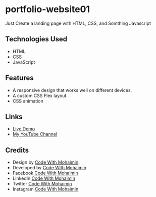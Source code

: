 # portfolio-website01

Just Create a landing page with HTML, CSS, and Somthing Javascript

## Technologies Used

- HTML
- CSS
- JavaScript

## Features

- A responsive design that works well on different devices.
- A custom CSS Flex layout.
- CSS animation


## Links

- [Live Demo]( https://codewithmohaimin.github.io/portfolio-website01/ )
- [My YouTube Channel](https://www.youtube.com/@CodeWithMohaimin)

## Credits

- Design by [Code With Mohaimin](https://www.youtube.com/@CodeWithMohaimin).
- Developed by [ Code With Mohaimin ](https://www.youtube.com/@CodeWithMohaimin)
- Facebook [ Code With Mohaimin ](https://www.facebook.com/CodeWithMohaimin/)
- LinkedIn [ Code With Mohaimin ](https://www.youtube.com/@CodeWithMohaimin)
- Twitter [ Code With Mohaimin ](https://twitter.com/DevMohaimin)
- Instagram [ Code With Mohaimin ](https://www.instagram.com/codewithmohaimin/)
